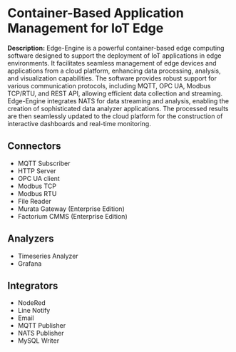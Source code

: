 # Container-Based Application Management for IoT Edge

**Description:**
Edge-Engine is a powerful container-based edge computing software designed to support the deployment of IoT applications in edge environments. It facilitates seamless management of edge devices and applications from a cloud platform, enhancing data processing, analysis, and visualization capabilities. The software provides robust support for various communication protocols, including MQTT, OPC UA, Modbus TCP/RTU, and REST API, allowing efficient data collection and streaming. Edge-Engine integrates NATS for data streaming and analysis, enabling the creation of sophisticated data analyzer applications. The processed results are then seamlessly updated to the cloud platform for the construction of interactive dashboards and real-time monitoring.
 
## Connectors
- MQTT Subscriber
- HTTP Server
- OPC UA client
- Modbus TCP
- Modbus RTU
- File Reader
- Murata Gateway (Enterprise Edition)
- Factorium CMMS (Enterprise Edition)

## Analyzers
- Timeseries Analyzer
- Grafana

## Integrators
- NodeRed
- Line Notify
- Email
- MQTT Publisher
- NATS Publisher
- MySQL Writer

